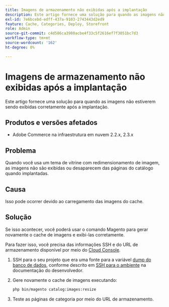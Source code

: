 ```yaml
---
title: Imagens de armazenamento não exibidas após a implantação
description: Este artigo fornece uma solução para quando as imagens não estiverem sendo exibidas corretamente após a implantação.
exl-id: 7e6bcebd-edff-437a-9103-2743443d2ed9
feature: Cache, Categories, Deploy, Storefront
role: Admin
source-git-commit: c4d586ca3980acbe4f33c5f2616ef7f3051bc7d3
workflow-type: tm+mt
source-wordcount: '162'
ht-degree: 0%

---
```


# Imagens de armazenamento não exibidas após a implantação

Este artigo fornece uma solução para quando as imagens não estiverem sendo exibidas corretamente após a implantação.

## Produtos e versões afetados

* Adobe Commerce na infraestrutura em nuvem 2.2.x, 2.3.x

## Problema

Quando você usa um tema de vitrine com redimensionamento de imagem, as imagens não são exibidas ou desaparecem das páginas do catálogo quando implantadas.

## Causa

Isso pode ocorrer devido ao carregamento das imagens do cache.

## Solução

Se isso acontecer, você poderá usar o comando Magento para gerar novamente o cache de imagens e exibi-las corretamente.

Para fazer isso, você precisa das informações SSH e do URL de armazenamento disponível por meio do [Cloud Console](https://experienceleague.adobe.com/docs/commerce-cloud-service/user-guide/project/overview.html).

1. SSH para o seu projeto que era uma fonte para a variável [dump do banco de dados](/help/how-to/general/create-database-dump-on-cloud.md), conforme descrito em [SSH para o ambiente](https://devdocs.magento.com/guides/v2.3/cloud/env/environments-ssh.html#ssh) na documentação do desenvolvedor.
1. Gere novamente o cache de imagens executando:

   ```bash
   php bin/magento catalog:images:resize
   ```

1. Teste as páginas de categoria por meio do URL de armazenamento.
